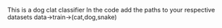 This is a dog clat classifier
In the code add the paths to your respective datasets
data->train->(cat,dog,snake)
